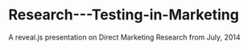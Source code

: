 Research---Testing-in-Marketing
===============================

A reveal.js presentation on Direct Marketing Research from July, 2014
